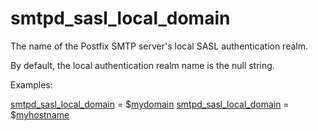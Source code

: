 # smtpd_sasl_local_domain 


The name of the Postfix SMTP server's local SASL authentication
realm.



By default, the local authentication realm name is the null string.



Examples:



<a href="postconf.5.html#smtpd_sasl_local_domain">smtpd_sasl_local_domain</a> = $<a href="postconf.5.html#mydomain">mydomain</a>
<a href="postconf.5.html#smtpd_sasl_local_domain">smtpd_sasl_local_domain</a> = $<a href="postconf.5.html#myhostname">myhostname</a>



